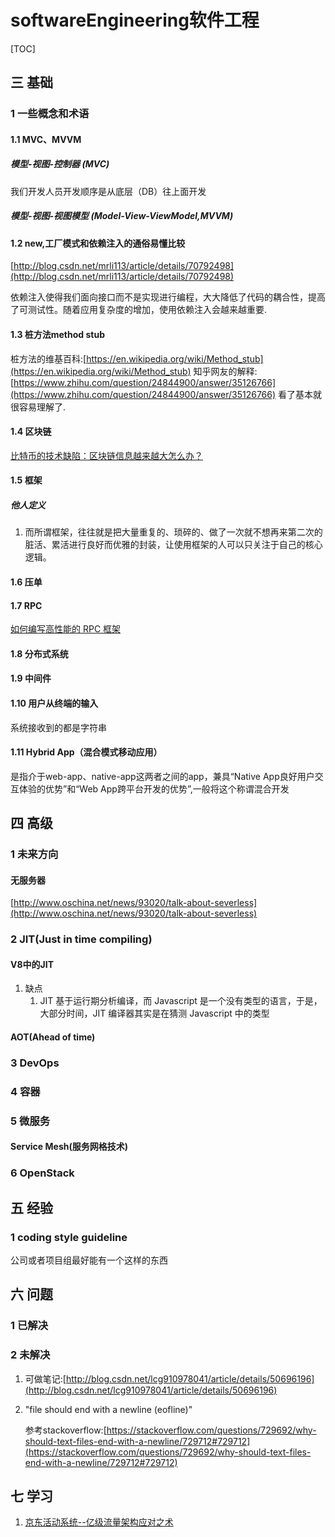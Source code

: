 # softwareEngineering软件工程
[TOC]
## 三 基础
### 1 一些概念和术语
#### 1.1 MVC、MVVM
##### 模型-视图-控制器 (MVC) 
我们开发人员开发顺序是从底层（DB）往上面开发

##### 模型-视图-视图模型 (Model-View-ViewModel,MVVM) 

#### 1.2 new,工厂模式和依赖注入的通俗易懂比较
[http://blog.csdn.net/mrli113/article/details/70792498](http://blog.csdn.net/mrli113/article/details/70792498)

依赖注入使得我们面向接口而不是实现进行编程，大大降低了代码的耦合性，提高了可测试性。随着应用复杂度的增加，使用依赖注入会越来越重要.

#### 1.3 桩方法method stub
桩方法的维基百科:[https://en.wikipedia.org/wiki/Method_stub](https://en.wikipedia.org/wiki/Method_stub)
知乎网友的解释:[https://www.zhihu.com/question/24844900/answer/35126766](https://www.zhihu.com/question/24844900/answer/35126766)
看了基本就很容易理解了.

#### 1.4 区块链
[比特币的技术缺陷：区块链信息越来越大怎么办？](http://ourjs.com/detail/59264ed1f1239006149616af)

#### 1.5 框架
##### 他人定义
1. 而所谓框架，往往就是把大量重复的、琐碎的、做了一次就不想再来第二次的脏活、累活进行良好而优雅的封装，让使用框架的人可以只关注于自己的核心逻辑。

#### 1.6 压单

#### 1.7 RPC
[如何编写高性能的 RPC 框架](https://my.oschina.net/u/1014759/blog/1618972)

#### 1.8 分布式系统
#### 1.9 中间件
#### 1.10 用户从终端的输入
系统接收到的都是字符串

#### 1.11 Hybrid App（混合模式移动应用）
是指介于web-app、native-app这两者之间的app，兼具“Native App良好用户交互体验的优势”和“Web App跨平台开发的优势”,一般将这个称谓混合开发

## 四 高级
### 1 未来方向
#### 无服务器
[http://www.oschina.net/news/93020/talk-about-severless](http://www.oschina.net/news/93020/talk-about-severless)

### 2 JIT(Just in time compiling)
#### V8中的JIT
1. 缺点
    1. JIT 基于运行期分析编译，而 Javascript 是一个没有类型的语言，于是， 大部分时间，JIT 编译器其实是在猜测 Javascript 中的类型
#### AOT(Ahead of time)
### 3 DevOps
### 4 容器
### 5 微服务
#### Service Mesh(服务网格技术)
### 6 OpenStack

## 五 经验
### 1 coding style guideline
公司或者项目组最好能有一个这样的东西

## 六 问题
### 1 已解决
### 2 未解决
1. 可做笔记:[http://blog.csdn.net/lcg910978041/article/details/50696196](http://blog.csdn.net/lcg910978041/article/details/50696196)
2. "file should end with a newline (eofline)"

    参考stackoverflow:[https://stackoverflow.com/questions/729692/why-should-text-files-end-with-a-newline/729712#729712](https://stackoverflow.com/questions/729692/why-should-text-files-end-with-a-newline/729712#729712)

## 七 学习
1. [京东活动系统--亿级流量架构应对之术](https://my.oschina.net/u/3772106/blog/1611971)